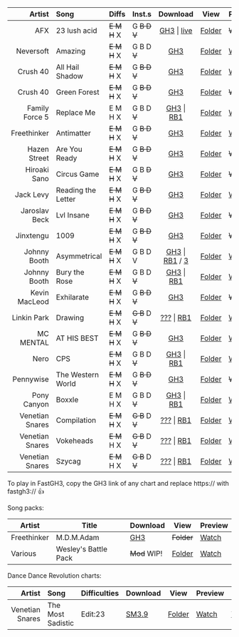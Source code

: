 | Artist           | Song               | Diffs                | Inst.s                  | Download                                                                                                                                                                                                                                 | View                                                  | Preview                                              |
|-----------------:|:-------------------|----------------------|-------------------------|:----------------------------------------------------------------------------------------------------------------------------------------------------------------------------------------------------------------------------------------:|-------------------------------------------------------|------------------------------------------------------|
| AFX              | 23 lush acid       |  ~~E    M    H~~  X  |   G   ~~B     D     V~~ | [GH3](AFX%20-%2023%20lush%20acid/download.zip?raw=true)                         \| [live](AFX%20-%2023%20lush%20acid/live/download.zip?raw=true)                                                                                         | [Folder](AFX%20-%2023%20lush%20acid)                  | ~~Watch~~                                            |
| Neversoft        | Amazing            |  ~~E    M    H~~  X  |   G     B     D   ~~V~~ | [GH3](Amazing/download.zip?raw=true)                                                                                                                                                                                                     | [Folder](Amazing)                                     | [Watch](https://www.youtube.com/watch?v=IPNdAeYrDQ4) |
| Crush 40         | All Hail Shadow    |  ~~E    M    H~~  X  |   G   ~~B     D     V~~ | [GH3](Crush%2040%20-%20All%20Hail%20Shadow/download.zip?raw=true)                                                                                                                                                                        | [Folder](Crush%2040%20-%20All%20Hail%20Shadow)        | [Watch](https://www.youtube.com/watch?v=2C2t_Anr0K8) |
| Crush 40         | Green Forest       |  ~~E    M    H~~  X  |   G   ~~B     D     V~~ | [GH3](Crush%2040%20-%20Won't%20Stop%20Just%20Go/download.zip?raw=true)                                                                                                                                                                   | [Folder](Crush%2040%20-%20Won't%20Stop%20Just%20Go)   | ~~Watch~~                                            |
| Family Force 5   | Replace Me         |    E    M    H    X  |   G     B     D   ~~V~~ | [GH3](Family%20Force%205%20-%20Replace%20Me/download.zip?raw=true)              \| [RB1](Family%20Force%205%20-%20Replace%20Me/RBN/download.zip?raw=true)                                                                                | [Folder](Family%20Force%205%20-%20Replace%20Me)       | [Watch](https://www.youtube.com/watch?v=c8gSZnI8e6U) |
| Freethinker      | Antimatter         |  ~~E    M    H~~  X  |   G   ~~B     D     V~~ | [GH3](Freethinker%20-%20Antimatter/download.zip?raw=true)                                                                                                                                                                                | [Folder](Freethinker%20-%20Antimatter)                | [Watch](https://www.youtube.com/watch?v=b7A6JwNphVU) |
| Hazen Street     | Are You Ready      |  ~~E    M    H~~  X  |   G   ~~B     D     V~~ | [GH3](Hazen%20Street%20-%20Are%20You%20Ready/download.zip?raw=true)                                                                                                                                                                      | [Folder](Hazen%20Street%20-%20Are%20You%20Ready)      | ~~Watch~~                                            |
| Hiroaki Sano     | Circus Game        |  ~~E    M    H~~  X  |   G     B   ~~D     V~~ | [GH3](Hiroaki%20Sano%20-%20Circus%20Game/download.zip?raw=true)                                                                                                                                                                          | [Folder](Hiroaki%20Sano%20-%20Circus%20Game)          | ~~Watch~~                                            |
| Jack Levy        | Reading the Letter |  ~~E    M    H~~  X  |   G   ~~B     D     V~~ | [GH3](Hotel%20Mario%20-%20Reading%20the%20Letter/download.zip?raw=true)                                                                                                                                                                  | [Folder](Hotel%20Mario%20-%20Reading%20the%20Letter)  | [Watch](https://www.youtube.com/watch?v=xtOhAE0F6lc) |
| Jaroslav Beck    | Lvl Insane         |  ~~E    M    H~~  X  |   G   ~~B     D     V~~ | [GH3](Jaroslav%20Beck%20-%20Lvl%20Insane/download.zip?raw=true)                                                                                                                                                                          | [Folder](Jaroslav%20Beck%20-%20Lvl%20Insane)          | ~~Watch~~                                            |
| Jinxtengu        | 1009               |  ~~E    M    H~~  X  |   G   ~~B     D     V~~ | [GH3](Jinxtengu%20-%201009/download.zip?raw=true)                                                                                                                                                                                        | [Folder](Jinxtengu%20-%201009)                        | ~~Watch~~                                            |
| Johnny Booth     | Asymmetrical       |  ~~E    M    H~~  X  |   G     B     D     V   | [GH3](Johnny%20Booth%20-%20Asymmetrical/download.zip?raw=true)                  \| [RB1](Johnny%20Booth%20-%20Asymmetrical/RBN/download.zip?raw=true)        \/ [3](Johnny%20Booth%20-%20Asymmetrical/RBN/RB3/asym_rb3con?raw=true)      | [Folder](Johnny%20Booth%20-%20Asymmetrical)           | [Watch](https://www.youtube.com/watch?v=L9x-02JdrCI) |
| Johnny Booth     | Bury the Rose      |  ~~E    M    H~~  X  |   G     B     D   ~~V~~ | [GH3](Johnny%20Booth%20-%20Bury%20the%20Rose/download.zip?raw=true)             \| [RB1](Johnny%20Booth%20-%20Bury%20the%20Rose/RBN/download.zip?raw=true)                                                                               | [Folder](Johnny%20Booth%20-%20Bury%20the%20Rose)      | [Watch](https://www.youtube.com/watch?v=tEwbZxRsfl8) |
| Kevin MacLeod    | Exhilarate         |  ~~E    M    H~~  X  |   G   ~~B     D     V~~ | [GH3](Kevin%20MacLeod%20-%20Exhilarate/download.zip?raw=true)                                                                                                                                                                            | [Folder](Kevin%20MacLeod%20-%20Exhilarate)            | ~~Watch~~                                            |
| Linkin Park      | Drawing            |  ~~E    M    H~~  X  | ~~G     B~~   D   ~~V~~ | [???](Linkin%20Park%20-%20Drawing/download.zip?raw=true)                        \| [RB1](Linkin%20Park%20-%20Drawing/RBN.zip?raw=true)                                                                                                   | [Folder](Linkin%20Park%20-%20Drawing)                 | [Watch](https://www.youtube.com/watch?v=Lwmdy9SHaks) |
| MC MENTAL        | AT HIS BEST        |  ~~E    M    H~~  X  |   G   ~~B     D     V~~ | [GH3](MC%20MENTAL%20AT%20HIS%20BEST/download.zip?raw=true)                                                                                                                                                                               | [Folder](MC%20MENTAL%20AT%20HIS%20BEST)               | [Watch](https://www.youtube.com/watch?v=BLPCrlugpno) |
| Nero             | CPS                |  ~~E    M    H~~  X  |   G     B     D   ~~V~~ | [GH3](Nero%20-%20CPS/download.zip?raw=true)                                     \| [RB1](Nero%20-%20CPS/RBN/download.zip?raw=true)                                                                                                       | [Folder](Nero%20-%20CPS)                              | [Watch](https://www.youtube.com/watch?v=FXhaZLb7dPA) |
| Pennywise        | The Western World  |  ~~E    M    H~~  X  |   G   ~~B     D     V~~ | [GH3](Pennywise%20-%20The%20Western%20World/download.zip?raw=true)                                                                                                                                                                       | [Folder](Pennywise%20-%20The%20Western%20World)       | ~~Watch~~                                            |
| Pony Canyon      | Boxxle             |    E    M    H    X  |   G     B     D   ~~V~~ | [GH3](Pony%20Canyon%20-%20Boxxle/download.zip?raw=true)                         \| [RB1](Pony%20Canyon%20-%20Boxxle/RBN/download.zip?raw=true)                                                                                           | [Folder](Pony%20Canyon%20-%20Boxxle)                  | [Watch](https://www.youtube.com/watch?v=Hz-YbfT_WY0) |
| Venetian Snares  | Compilation        |  ~~E    M    H~~  X  | ~~G     B~~   D   ~~V~~ | [???](Venetian%20Snares%20-%20Compilation/download.zip?raw=true)                \| [RB1](Venetian%20Snares%20-%20Compilation/RBN.zip?raw=true)                                                                                           | [Folder](Venetian%20Snares%20-%20Compilation)         | [Watch](https://www.youtube.com/watch?v=coA5jLmiSig) |
| Venetian Snares  | Vokeheads          |  ~~E    M~~  H    X  | ~~G     B~~   D   ~~V~~ | [???](Venetian%20Snares%20-%20Vokeheads/download.zip?raw=true)                  \| [RB1](Venetian%20Snares%20-%20Vokeheads/RBN.zip?raw=true)                                                                                             | [Folder](Venetian%20Snares%20-%20Vokeheads)           | [Watch](https://www.youtube.com/watch?v=5ORVmLbdm1s) |
| Venetian Snares  | Szycag             |  ~~E    M~~  H    X  | ~~G     B~~   D   ~~V~~ | [???](Venetian%20Snares%20-%20Szycag/download.zip?raw=true)                     \| [RB1](Venetian%20Snares%20-%20Szycag/RBN.zip?raw=true)                                                                                                | [Folder](Venetian%20Snares%20-%20Szycag)              | [Watch](https://www.youtube.com/watch?v=ODABSRypO9Q) |

To play in FastGH3, copy the GH3 link of any chart and replace https:// with fastgh3:// :thumbsup:

Song packs:

| Artist           | Title                  | Download                                                                             | View                                      | Preview                                                                           |
|------------------|------------------------|--------------------------------------------------------------------------------------|-------------------------------------------|-----------------------------------------------------------------------------------|
| Freethinker      | M.D.M.Adam             | [GH3](https://drive.google.com/uc?id=1bZ5DoGUn97XQQbIoijj4OK4-r47jq_tW)              |~~Folder~~                                 | [Watch](https://www.youtube.com/playlist?list=PLY98cQxGyvx2HHn1v-6ApRCj7O1HO8I6t) |
| Various          | Wesley's Battle Pack   | ~~Mod~~ WIP!                                                                         | [Folder](Battle%20Pack)                   | [Watch](https://www.youtube.com/watch?v=f7xCzulCrUY)                              |

<!--[Dance Dance Revolution charts](_DDR)-->
Dance Dance Revolution charts:

| Artist           | Song               | Difficulties                                        | Download                                                                                                                | View                                      | Preview                                              | ZIv                                                                              |
|-----------------:|:-------------------|-----------------------------------------------------|-------------------------------------------------------------------------------------------------------------------------|-------------------------------------------|------------------------------------------------------|----------------------------------------------------------------------------------|
| Venetian Snares  | The Most Sadistic  | Edit:23                                             | [SM3.9](_DDR/The%20Most%20Sadistic/download.zip?raw=true)                                                               | [Folder](_DDR/The%20Most%20Sadistic)      |  [Watch](https://youtube.com/watch?v=KEYdVG_Uj0k)    |  [View](https://zenius-i-vanisher.com/v5.2/viewsimfile.php?simfileid=41281)      |

